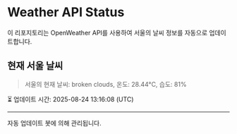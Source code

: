 
# Weather API Status

이 리포지토리는 OpenWeather API를 사용하여 서울의 날씨 정보를 자동으로 업데이트합니다.

## 현재 서울 날씨
> 서울의 현재 날씨: broken clouds, 온도: 28.44°C, 습도: 81%

⏳ 업데이트 시간: 2025-08-24 13:16:08 (UTC)

---
자동 업데이트 봇에 의해 관리됩니다.
